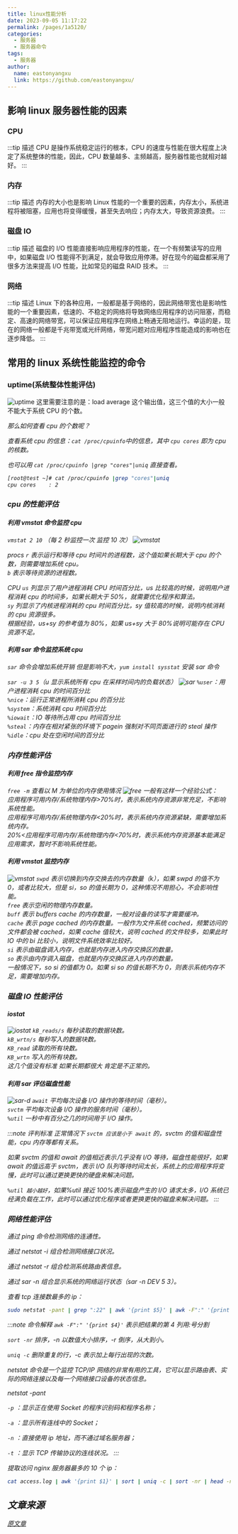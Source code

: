 ```yaml
---
title: linux性能分析
date: 2023-09-05 11:17:22
permalink: /pages/1a5120/
categories:
  - 服务器
  - 服务器命令
tags:
  - 服务器
author:
  name: eastonyangxu
  link: https://github.com/eastonyangxu/
---
```


## 影响 linux 服务器性能的因素

### CPU

:::tip 描述
CPU 是操作系统稳定运行的根本，CPU 的速度与性能在很大程度上决定了系统整体的性能，因此，CPU 数量越多、主频越高，服务器性能也就相对越好。
:::

### 内存

:::tip 描述
内存的大小也是影响 Linux 性能的一个重要的因素，内存太小，系统进程将被阻塞，应用也将变得缓慢，甚至失去响应；内存太大，导致资源浪费。
:::

### 磁盘 IO

:::tip 描述
磁盘的 I/O 性能直接影响应用程序的性能，在一个有频繁读写的应用中，如果磁盘 I/O 性能得不到满足，就会导致应用停滞。好在现今的磁盘都采用了很多方法来提高 I/O 性能，比如常见的磁盘 RAID 技术。
:::

### 网络

:::tip 描述
Linux 下的各种应用，一般都是基于网络的，因此网络带宽也是影响性能的一个重要因素，低速的、不稳定的网络将导致网络应用程序的访问阻塞，而稳定、高速的网络带宽，可以保证应用程序在网络上畅通无阻地运行。幸运的是，现在的网络一般都是千兆带宽或光纤网络，带宽问题对应用程序性能造成的影响也在逐步降低。
:::

## 常用的 linux 系统性能监控的命令

### uptime(系统整体性能评估)

![uptime](/linux/performance/uptime.jpg)
这里需要注意的是：load average 这个输出值，这三个值的大小一般不能大于系统 CPU 的个数。

<i class="el-icon-s-opportunity"/> 那么如何查看 cpu 的个数呢？

查看系统 cpu 的信息：`cat /proc/cpuinfo`中的信息，其中 `cpu cores` 即为 cpu 的核数。

也可以用 `cat /proc/cpuinfo |grep "cores"|uniq` 直接查看。

```sh
[root@test ~]# cat /proc/cpuinfo |grep "cores"|uniq
cpu cores    : 2
```

### cpu 的性能评估

#### 利用 vmstat 命令监控 cpu

`vmstat 2 10` （每 2 秒监控一次 监控 10 次）
![vmstat](/linux/performance/vmstat.jpg)

<i class="el-icon-s-opportunity"/> procs
<block-bg>`r` 表示运行和等待 cpu 时间片的进程数，这个值如果长期大于 cpu 的个数，则需要增加系统 cpu。 <br/>`b` 表示等待资源的进程数。</block-bg>

<i class="el-icon-s-opportunity"/> CPU
<block-bg>`us` 列显示了用户进程消耗 CPU 时间百分比，us 比较高的时候，说明用户进程消耗 cpu 的时间多，如果长期大于 50%，就需要优化程序和算法。<br/>`sy` 列显示了内核进程消耗的 cpu 时间百分比，sy 值较高的时候，说明内核消耗的 cpu 资源很多。<br/>根据经验，us+sy 的参考值为 80%，如果 us+sy 大于 80%说明可能存在 CPU 资源不足。</block-bg>

#### 利用 sar 命令监控系统 cpu

`sar` 命令会增加系统开销 但是影响不大，`yum install sysstat` 安装 sar 命令

`sar -u 3 5`（u 显示系统所有 cpu 在采样时间内的负载状态）
![sar](/linux/performance/sar.jpg)
<block-bg>`%user`：用户进程消耗 cpu 的时间百分比<br/>`%nice`：运行正常进程所消耗 cpu 的百分比<br/>`%system`：系统消耗 cpu 时间百分比<br/>`%iowait`：IO 等待所占用 cpu 时间百分比<br/>`%steal`：内存在相对紧张的环境下 pagein 强制对不同页面进行的 steal 操作<br/>`%idle`：cpu 处在空闲时间的百分比</block-bg>

### 内存性能评估

#### 利用 free 指令监控内存

`free -m` 查看以 M 为单位的内存使用情况
![free](/linux/performance/free.jpg)
<block-bg>一般有这样一个经验公式：<br/>应用程序可用内存/系统物理内存>70%时，表示系统内存资源非常充足，不影响系统性能。<br/>应用程序可用内存/系统物理内存<20%时，表示系统内存资源紧缺，需要增加系统内存。<br/>20%<应用程序可用内存/系统物理内存<70%时，表示系统内存资源基本能满足应用需求，暂时不影响系统性能。</block-bg>

#### 利用 vmstat 监控内存

![vmstat](/linux/performance/vmstat.jpg)
<block-bg>`swpd` 表示切换到内存交换去的内存数量（k），如果 swpd 的值不为 0，或者比较大，但是 si，so 的值长期为 0，这种情况不用担心，不会影响性能。<br/>`free` 表示空闲的物理内存数量。<br/>`buff` 表示 buffers cache 的内存数量，一般对设备的读写才需要缓冲。<br/>`cache` 表示 page cached 的内存数量。一般作为文件系统 cached，频繁访问的文件都会被 cached，如果 cache 值较大，说明 cached 的文件较多，如果此时 IO 中的 bi 比较小，说明文件系统效率比较好。<br/>`si` 表示由磁盘调入内存，也就是内存进入内存交换区的数量。<br/>`so` 表示由内存调入磁盘，也就是内存交换区进入内存的数量。<br/>一般情况下，so si 的值都为 0。如果 si so 的值长期不为 0，则表示系统内存不足，需要增加内存。</block-bg>

### 磁盘 IO 性能评估

#### iostat

![iostat](/linux/performance/iostat.jpg)
<block-bg>`kB_reads/s` 每秒读取的数据块数。<br/>`kB_wrtn/s` 每秒写入的数据块数。<br/>`KB_read` 读取的所有块数。<br/>`KB_wrtn` 写入的所有块数。<br/>这几个值没有标准 如果长期都很大 肯定是不正常的。</block-bg>

#### 利用 sar 评估磁盘性能

![sar-d](/linux/performance/sar-d.jpg)
<block-bg>`await` 平均每次设备 I/O 操作的等待时间（毫秒）。<br/>`svctm` 平均每次设备 I/O 操作的服务时间（毫秒）。<br/>`%util` 一秒中有百分之几的时间用于 I/O 操作。</block-bg>

:::note 评判标准
正常情况下 `svctm 应该是小于 await` 的，svctm 的值和磁盘性能，cpu 内存等都有关系。

如果 svctm 的值和 await 的值相近表示几乎没有 I/O 等待，磁盘性能很好，如果 await 的值远高于 svctm，表示 I/O 队列等待时间太长，系统上的应用程序将变慢，此时可以通过更换更快的硬盘来解决问题。

`%util 越小越好`，如果%util 接近 100%表示磁盘产生的 I/O 请求太多，I/O 系统已经满负载在工作，此时可以通过优化程序或者更换更快的磁盘来解决问题。
:::

### 网络性能评估

<i class="el-icon-s-opportunity"/> 通过 ping 命令检测网络的连通性。

<i class="el-icon-s-opportunity"/> 通过 netstat -i 组合检测网络接口状况。

<i class="el-icon-s-opportunity"/> 通过 netstat -r 组合检测系统路由表信息。

<i class="el-icon-s-opportunity"/> 通过 sar -n 组合显示系统的网络运行状态（sar -n DEV 5 3）。

查看 tcp 连接数最多的 ip：

```sh
sudo netstat -pant | grep ":22" | awk '{print $5}' | awk -F":" '{print $4}' |sort|uniq -c|sort -nr
```

:::note 命令解释
`awk -F":" '{print $4}'` 表示把结果的第 4 列用:号分割

`sort -nr` 排序，-n 以数值大小排序，-r 倒序，从大到小。

`uniq -c` 删除重复的行，-c 表示加上每行出现的次数。

netstat 命令是一个监控 TCP/IP 网络的非常有用的工具，它可以显示路由表、实际的网络连接以及每一个网络接口设备的状态信息。

netstat -pant

`-p` ：显示正在使用 Socket 的程序识别码和程序名称；

`-a` ：显示所有连线中的 Socket；

`-n` ：直接使用 ip 地址，而不通过域名服务器；

`-t` ：显示 TCP 传输协议的连线状况。
:::

提取访问 nginx 服务器最多的 10 个 ip：

```sh
cat access.log | awk '{print $1}' | sort | uniq -c | sort -nr | head -n10
```

## 文章来源

[原文章](https://segmentfault.com/a/1190000039953362)
